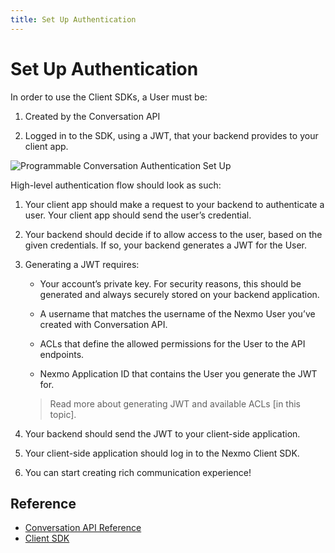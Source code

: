```yaml
---
title: Set Up Authentication
---
```


# Set Up Authentication

In order to use the Client SDKs, a User must be:

1. Created by the Conversation API

2. Logged in to the SDK, using a JWT, that your backend provides to your client app.

![Programmable Conversation Authentication Set Up](/assets/images/conversation-api/conv-diagram-auth.gif)



High-level authentication flow should look as such:

1. Your client app should make a request to your backend to authenticate a user. Your client app should send the user’s credential.

2. Your backend should decide if to allow access to the user, based on the given credentials. If so, your backend generates a JWT for the User.

3. Generating a JWT requires: 

    * Your account’s private key. For security reasons, this should be generated and always securely  stored on your backend application.

    * A username that matches the username of the Nexmo User you’ve created with Conversation API.

    * ACLs that define the allowed permissions for the User to the API endpoints.

    * Nexmo Application ID that contains the User you generate the JWT for.

    > Read more about generating JWT and available ACLs [in this topic].

3. Your backend should send the JWT to your client-side application.

4. Your client-side application should log in to the Nexmo Client SDK.

5. You can start creating rich communication experience!


## Reference

* [Conversation API Reference](/api/conversation)
* [Client SDK](/client-sdk/overview)
